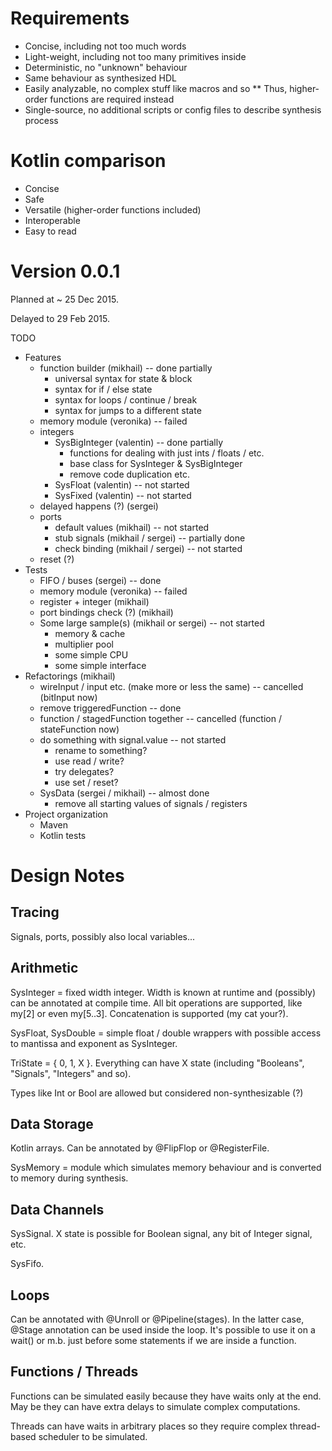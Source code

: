 # Requirements

* Concise, including not too much words
* Light-weight, including not too many primitives inside
* Deterministic, no "unknown" behaviour
* Same behaviour as synthesized HDL
* Easily analyzable, no complex stuff like macros and so
** Thus, higher-order functions are required instead
* Single-source, no additional scripts or config files to describe synthesis process

# Kotlin comparison

* Concise
* Safe
* Versatile (higher-order functions included)
* Interoperable
* Easy to read

# Version 0.0.1

Planned at ~ 25 Dec 2015.

Delayed to 29 Feb 2015.

TODO

* Features
  * function builder (mikhail) -- done partially
    * universal syntax for state & block
    * syntax for if / else state
    * syntax for loops / continue / break
    * syntax for jumps to a different state
  * memory module (veronika) -- failed
  * integers
    * SysBigInteger (valentin) -- done partially
      * functions for dealing with just ints / floats / etc.
      * base class for SysInteger & SysBigInteger
      * remove code duplication etc.
    * SysFloat (valentin) -- not started
    * SysFixed (valentin) -- not started
  * delayed happens (?) (sergei)
  * ports
    * default values (mikhail) -- not started
    * stub signals (mikhail / sergei) -- partially done
    * check binding (mikhail / sergei) -- not started
  * reset (?)
* Tests
  * FIFO / buses (sergei) -- done
  * memory module (veronika) -- failed
  * register + integer (mikhail)
  * port bindings check (?) (mikhail)
  * Some large sample(s) (mikhail or sergei) -- not started
    * memory & cache
    * multiplier pool
    * some simple CPU
    * some simple interface
* Refactorings (mikhail)
  * wireInput / input etc. (make more or less the same) -- cancelled (bitInput now)
  * remove triggeredFunction -- done
  * function / stagedFunction together -- cancelled (function / stateFunction now)
  * do something with signal.value -- not started
    * rename to something?
    * use read / write?
    * try delegates?
    * use set / reset?
  * SysData (sergei / mikhail) -- almost done
    * remove all starting values of signals / registers
* Project organization
  * Maven
  * Kotlin tests

# Design Notes

## Tracing

Signals, ports, possibly also local variables...

## Arithmetic

SysInteger = fixed width integer. Width is known at runtime and (possibly) can be annotated at compile time. 
All bit operations are supported, like my[2] or even my[5..3]. Concatenation is supported (my cat your?).

SysFloat, SysDouble = simple float / double wrappers with possible access to mantissa and exponent as SysInteger.

TriState = { 0, 1, X }. Everything can have X state (including "Booleans", "Signals", "Integers" and so).

Types like Int or Bool are allowed but considered non-synthesizable (?)

## Data Storage

Kotlin arrays. Can be annotated by @FlipFlop or @RegisterFile.

SysMemory = module which simulates memory behaviour and is converted to memory during synthesis.

## Data Channels

SysSignal. X state is possible for Boolean signal, any bit of Integer signal, etc.

SysFifo.

## Loops

Can be annotated with @Unroll or @Pipeline(stages). 
In the latter case, @Stage annotation can be used inside the loop.
It's possible to use it on a wait() or m.b. just before some statements if we are inside a function.

## Functions / Threads

Functions can be simulated easily because they have waits only at the end. 
May be they can have extra delays to simulate complex computations.

Threads can have waits in arbitrary places so they require complex thread-based scheduler to be simulated.


